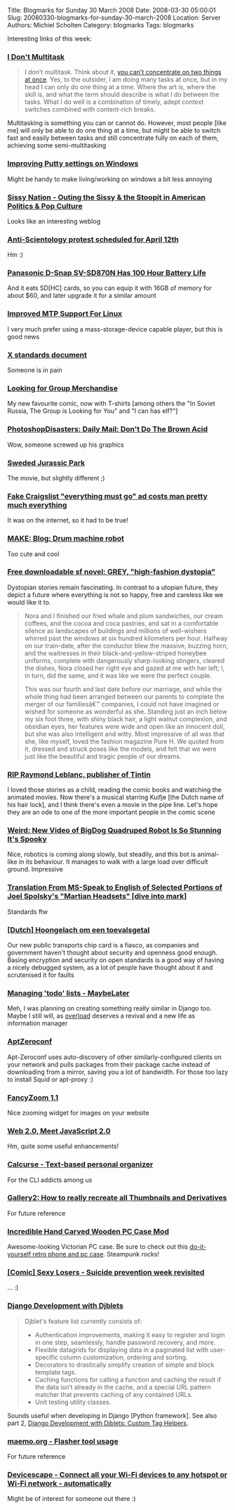 Title: Blogmarks for Sunday 30 March 2008
Date: 2008-03-30 05:00:01
Slug: 20080330-blogmarks-for-sunday-30-march-2008
Location: Server
Authors: Michiel Scholten
Category: blogmarks
Tags: blogmarks

<p>Interesting links of this week:</p>
<h3><a href="http://www.randsinrepose.com/archives/2008/03/06/i_dont_multitask.html">I Don't Multitask</a></h3>
<blockquote><p>I don&#8217;t multitask. Think about it, <a href="http://en.wikipedia.org/wiki/Rubin_vase" title="Rubin vase - Wikipedia, the free encyclopedia">you can&#8217;t concentrate on two things at once</a>. Yes, to the outsider, I am doing many tasks at once, but in my head I can only do one thing at a time. Where the art is, where the skill is, and what the term should describe is what I do between the tasks. What I do well is a combination of timely, adept context switches combined with content-rich breaks.</p></blockquote>

<p>Multitasking is something you can or cannot do. However, most people [like me] will only be able to do one thing at a time, but might be able to switch fast and easily between tasks and still concentrate fully on each of them, achieving some semi-multitasking</p>
<h3><a href="http://dag.wieers.com/blog/content/improving-putty-settings-on-windows">Improving Putty settings on Windows</a></h3>
<p>Might be handy to make living/working on windows a bit less annoying</p>
<h3><a href="http://www.sissynation.us/">Sissy Nation - Outing the Sissy &amp; the Stoopit in American Politics &amp; Pop Culture</a></h3>
<p>Looks like an interesting weblog</p>
<h3><a href="http://forums.enturbulation.org/showthread.php?t=4514">Anti-Scientology protest scheduled for April 12th</a></h3>
<p>Hm :)</p>
<h3><a href="http://www.anythingbutipod.com/archives/2008/03/panasonic-dsnap-svsd870n-has-100-hour-battery-life.php">Panasonic D-Snap SV-SD870N Has 100 Hour Battery Life</a></h3>
<p>And it eats SD[HC] cards, so you can equip it with 16GB of memory for about $60, and later upgrade it for a similar amount</p>
<h3><a href="http://www.anythingbutipod.com/archives/2008/03/improved-mtp-support-for-linux.php">Improved MTP Support For Linux</a></h3>
<p>I very much prefer using a mass-storage-device capable player, but this is good news</p>
<h3><a href="http://lists.slug.org.au/archives/slug-chat/2001/July/msg00054.html">X standards document</a></h3>
<p>Someone is in pain</p>
<h3><a href="http://www.lfgcomic.com/forum/index.php?showtopic=2568">Looking for Group Merchandise</a></h3>
<p>My new favourite comic, now with T-shirts [among others the "In Soviet Russia, The Group is Looking for You" and "I can has elf?"]</p>
<h3><a href="http://photoshopdisasters.blogspot.com/2008/03/daily-mail-dont-do-brown-acid.html">PhotoshopDisasters: Daily Mail: Don't Do The Brown Acid</a></h3>
<p>Wow, someone screwed up his graphics</p>
<h3><a href="http://www.boingboing.net/2008/03/25/sweded-jurassic-park.html">Sweded Jurassic Park</a></h3>
<p>The movie, but slightly different ;)</p>
<h3><a href="http://www.boingboing.net/2008/03/25/fake-craigslist-ever.html">Fake Craigslist "everything must go" ad costs man pretty much everything</a></h3>
<p>It was on the internet, so it had to be true!</p>
<h3><a href="http://blog.makezine.com/archive/2008/03/drum_machine_robot.html">MAKE: Blog: Drum machine robot</a></h3>
<p>Too cute and cool</p>
<h3><a href="http://www.boingboing.net/2008/03/25/free-downloadable-sf.html">Free downloadable sf novel: GREY, "high-fashion dystopia"</a></h3>
<p>Dystopian stories remain fascinating. In contrast to a utopian future, they depict a future where everything is not so happy, free and careless like we would like it to.</p>

<blockquote><p>Nora and I finished our fried whale and plum sandwiches, our cream coffees, and the cocoa and coca pastries, and sat in a comfortable silence as landscapes of buildings and millions of well-wishers whirred past the windows at six hundred kilometers per hour. Halfway on our train-date, after the conductor blew the massive, buzzing horn, and the waitresses in their black-and-yellow-striped honeybee uniforms, complete with dangerously sharp-looking stingers, cleared the dishes, Nora closed her right eye and gazed at me with her left; I, in turn, did the same, and it was like we were the perfect couple.</p>

<p>This was our fourth and last date before our marriage, and while the whole thing had been arranged between our parents to complete the merger of our familiesâ€™ companies, I could not have imagined or wished for someone as wonderful as she. Standing just an inch below my six foot three, with shiny black hair, a light walnut complexion, and obsidian eyes, her features were wide and open like an innocent doll, but she was also intelligent and witty. Most impressive of all was that she, like myself, loved the fashion magazine Pure H. We quoted from it, dressed and struck poses like the models, and felt that we were just like the beautiful and tragic people of our dreams.</p></blockquote>
<h3><a href="http://www.boingboing.net/2008/03/25/rip-raymond-leblanc.html">RIP Raymond Leblanc, publisher of Tintin</a></h3>
<p>I loved those stories as a child, reading the comic books and watching the animated movies. Now there's a musical starring Kuifje [the Dutch name of his hair lock], and I think there's even a movie in the pipe line. Let's hope they are an ode to one of the more important people in the comic scene</p>
<h3><a href="http://gizmodo.com/368651/new-video-of-bigdog-quadruped-robot-is-so-stunning-its-spooky">Weird: New Video of BigDog Quadruped Robot Is So Stunning It's Spooky</a></h3>
<p>Nice, robotics is coming along slowly, but steadily, and this bot is animal-like in its behaviour. It manages to walk with a large load over difficult ground. Impressive</p>
<h3><a href="http://diveintomark.org/archives/2008/03/18/translation-from-ms-speak-to-english-of-selected-portions-of-joel-spolskys-martin-headsets">Translation From MS-Speak to English of Selected Portions of Joel Spolsky's "Martian Headsets" [dive into mark]</a></h3>
<p>Standards ftw</p>
<h3><a href="http://www.nrc.nl/nieuwsthema/chipkaart/article909281.ece/Hoongelach_om_een_toevalsgetal">[Dutch] Hoongelach om een toevalsgetal</a></h3>
<p>Our new public transports chip card is a fiasco, as companies and government haven't thought about security and openness good enough. Basing encryption and security on open standards is a good way of having a nicely debugged system, as a lot of people have thought about it and scrutenised it for faults</p>
<h3><a href="http://www.kismith.co.uk/wordpress/index.php/2008/03/21/maybelater/">Managing 'todo' lists - MaybeLater</a></h3>
<p>Meh, I was planning on creating something really similar in Django too. Maybe I still will, as <a href="http://aquariusoft.org/page/html/overload/">overload</a> deserves a revival and a new life as information manager</p>
<h3><a href="http://trac.phidev.info/trac/wiki/AptZeroconf">AptZeroconf</a></h3>
<p>Apt-Zeroconf uses auto-discovery of other similarly-configured clients on your network and pulls packages from their package cache instead of downloading from a mirror, saving you a lot of bandwidth. For those too lazy to install Squid or apt-proxy :)</p>
<h3><a href="http://www.cabel.name/2008/02/fancyzoom-10.html">FancyZoom 1.1</a></h3>
<p>Nice zooming widget for images on your website</p>
<h3><a href="http://blog.jeremymartin.name/2008/03/web-20-meet-javascript-20.html">Web 2.0, Meet JavaScript 2.0</a></h3>
<p>Hm, quite some useful enhancements!</p>
<h3><a href="http://culot.org/calcurse/">Calcurse - Text-based personal organizer</a></h3>
<p>For the CLI addicts among us</p>
<h3><a href="http://mycvs.org/archives/2007/12/26/gallery2-how-to-really-recreate-all-thumbnails-and-derivatives/">Gallery2: How to really recreate all Thumbnails and Derivatives</a></h3>
<p>For future reference</p>
<h3><a href="http://www.homotron.net/2007/11/incredible_hand_carved_wooden_p.html">Incredible Hand Carved Wooden PC Case Mod</a></h3>
<p>Awesome-looking Victorian PC case. Be sure to check out this <a href="http://www.merlinstower.com/2007/09/16/make-diy-retro-phone-and-pc-case-mod-usable-for-skype/">do-it-yourself retro phone and pc case</a>. Steampunk rocks!</p>
<h3><a href="http://sexylosers.com/230.html">[Comic] Sexy Losers - Suicide prevention week revisited</a></h3>
<p>... :)</p>
<h3><a href="http://www.chipx86.com/blog/?p=244">Django Development with Djblets</a></h3>
<blockquote>
<p>Djblet's feature list currently consists of:</p>
<ul>
<li>Authentication improvements, making it easy to register and login in one step, seamlessly, handle password recovery, and more.</li>
<li>Flexible datagrids for displaying data in a paginated list with user-specific column customization, ordering and sorting.</li>
<li>Decorators to drastically simplify creation of simple and block template tags.</li>
<li>Caching functions for calling a function and caching the result if the data isn&#8217;t already in the cache, and a special URL pattern matcher that prevents caching of any contained URLs.</li>
<li>Unit testing utility classes.</li>
</ul>
</blockquote>

<p>Sounds useful when developing in Django [Python framework]. See also part 2, <a href="http://www.chipx86.com/blog/?p=245">Django Development with Djblets: Custom Tag Helpers</a>.</p>
<h3><a href="http://maemo.org/community/wiki/Flasher_tool_usage/">maemo.org - Flasher tool usage</a></h3>
<p>For future reference</p>
<h3><a href="http://www.devicescape.com/">Devicescape - Connect all your Wi-Fi devices to any hotspot or Wi-Fi network - automatically</a></h3>
<p>Might be of interest for someone out there :)</p>

